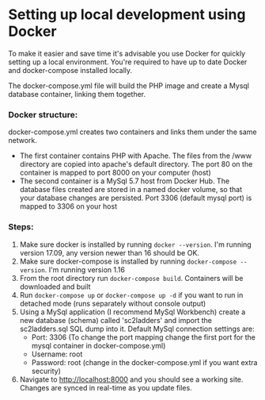 # Setting up local development using Docker

To make it easier and save time it's advisable you use Docker for quickly setting up a local environment. You're required to have up to date Docker and docker-compose installed locally.

The docker-compose.yml file will build the PHP image and create a Mysql database container, linking them together.

### Docker structure:

docker-compose.yml creates two containers and links them under the same network. 
  - The first container contains PHP with Apache. The files from the /www directory are copied into apache's default directory. The port 80 on the container is mapped to port 8000 on your computer (host)
  - The second container is a MySql 5.7 host from Docker Hub. The database files created are stored in a named docker volume, so that your database changes are persisted. Port 3306 (default mysql port) is mapped to 3306 on your host

### Steps:

1. Make sure docker is installed by running `docker --version`. I'm running version 17.09, any version newer than 16 should be OK.
2. Make sure docker-compose is installed by running `docker-compose --version`. I'm running version 1.16
3. From the root directory run `docker-compose build`. Containers will be downloaded and built
4. Run `docker-compose up` or `docker-compose up -d` if you want to run in detached mode (runs separately without console output)
5. Using a MySql application (I recommend MySql Workbench) create a new database (schema) called 'sc2ladders' and import the sc2ladders.sql SQL dump into it. Default MySql connection settings are:
    - Port: 3306 (To change the port mapping change the first port for the mysql container in docker-compose.yml)
    - Username: root
    - Password: root (change in the docker-compose.yml if you want extra security)
6. Navigate to [http://localhost:8000](http://localhost:8000) and you should see a working site. Changes are synced in real-time as you update files.